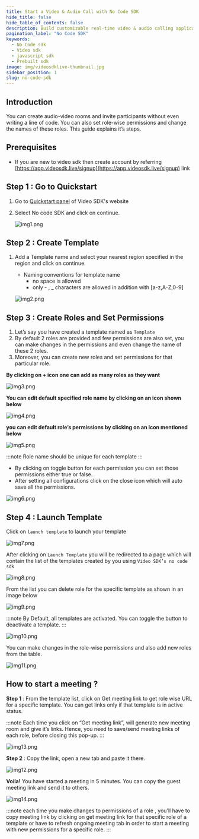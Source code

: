 ```yaml
---
title: Start a Video & Audio Call with No Code SDK
hide_title: false
hide_table_of_contents: false
description: Build customizable real-time video & audio calling applications using Video SDK within 5 minutes
pagination_label: "No Code SDK"
keywords:
  - No Code sdk
  - Video sdk
  - javascript sdk
  - Prebuilt sdk
image: img/videosdklive-thumbnail.jpg
sidebar_position: 1
slug: no-code-sdk
---
```


## Introduction

You can create audio-video rooms and invite participants without even writing a line of code. You can also set role-wise permissions and change the names of these roles. This guide explains it’s steps.

## Prerequisites

- If you are new to video sdk then create account by referring [https://app.videosdk.live/signup](https://app.videosdk.live/signup) link

## Step 1 : Go to Quickstart

1. Go to [Quickstart panel](https://app.videosdk.live/quick-start) of Video SDK's website
2. Select No code SDK and click on continue.

   ![img1.png](../../static/img/no-code-img1.png)

## Step 2 : Create Template

1. Add a Template name and select your nearest region specified in the region and click on continue.

   - Naming conventions for template name
     - no space is allowed
     - only - , \_ characters are allowed in addition with [a-z,A-Z,0-9]

   ![img2.png](../../static/img/no-code-img2.png)

## Step 3 : Create Roles and Set Permissions

1. Let’s say you have created a template named as `Template`
2. By default 2 roles are provided and few permissions are also set, you can make changes in the permissions and even change the name of these 2 roles.
3. Moreover, you can create new roles and set permissions for that particular role.

**By clicking on **+** icon one can add as many roles as they want**

![img3.png](../../static/img/no-code-img3.png)

**You can edit default specified role name by clicking on an icon shown below**

![img4.png](../../static/img/no-code-img4.png)

**you can edit default role’s permissions by clicking on an icon mentioned below**

![img5.png](../../static/img/no-code-img5.png)

:::note
Role name should be unique for each template
:::

- By clicking on toggle button for each permission you can set those permissions either true or false.
- After setting all configurations click on the close icon which will auto save all the permissions.

![img6.png](../../static/img/no-code-img6.png)

## Step 4 : Launch Template

Click on `launch template` to launch your template

![img7.png](../../static/img/no-code-img7.png)

After clicking on `Launch Template` you will be redirected to a page which will contain the list of the templates created by you using `Video SDK’s no code sdk`

![img8.png](../../static/img/no-code-img8.png)

From the list you can delete role for the specific template as shown in an image below

![img9.png](../../static/img/no-code-img9.png)

:::note
By Default, all templates are activated. You can toggle the button to deactivate a template.
:::

![img10.png](../../static/img/no-code-img10.png)

You can make changes in the role-wise permissions and also add new roles from the table.

![img11.png](../../static/img/no-code-img11.png)

## How to start a meeting ?

**Step 1** : From the template list, click on Get meeting link to get role wise URL for a specific template. You can get links only if that template is in active status.

:::note
Each time you click on “Get meeting link”, will generate new meeting room and give it’s links. Hence, you need to save/send meeting links of each role, before closing this pop-up.
:::

![img13.png](../../static/img/no-code-img13.png)

**Step 2** : Copy the link, open a new tab and paste it there.

![img12.png](../../static/img/no-code-img12.png)

**Voila!** You have started a meeting in 5 minutes. You can copy the guest meeting link and send it to others.

![img14.png](../../static/img/no-code-img14.png)

:::note
each time you make changes to permissions of a role , you’ll have to copy meeting link by clicking on get meeting link for that specific role of a template or have to refresh ongoing meeting tab in order to start a meeting with new permissions for a specific role.
:::
